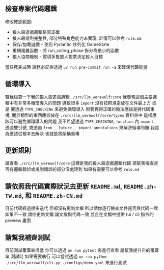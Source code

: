 ## 檢查專案代碼邏輯

修改確認範圍:

- 狼人殺遊戲邏輯是否正確
- 狼人殺規則完整性, 部分特殊角色能力未實現, 詳情可以參考 `rule.md`
- 保存/加載遊戲 - 使用 Pydantic 序列化 GameState
- 重構複雜函數 - 將 run_voting_phase 拆分為更小的函數
- 狼人協商機制 - 實現多隻狼人投票決定殺人目標

當任務完成時 請務必記得透過 `uv run pre-commit run -a` 來確保代碼質量

## 循環導入

幫我檢查一下我的狼人殺遊戲邏輯 `./src/llm_werewolf/core`
我發現這個主要邏輯中有非常多循環導入的問題 導致很多 `import` 沒有按照規定放在文件最上方 或是 要透過 `TYPE_CHECKING` 來避免循環導入
但我覺得正確的做法應該是將代碼重構, 關於類型的東西應該放在 `./src/llm_werewolf/core/types` 資料夾中
這樣應該可以避免循環導入的問題
我不希望透過 `TYPE_CHECKING`, `function` 內 `import`, 透過雙引號, 或透過 `from __future__ import annotations` 來解決循環問題
我認為應該從根本去解決 也就是將架構重構

## 更新規則

請查看 `./src/llm_werewolf/core` 這裡是我的狼人殺遊戲邏輯代碼
請幫我檢查是否有邏輯錯誤或規則錯誤的部分沒處理到
如果有需要可以參考 `rule.md`

## 請依照我代碼實際狀況去更新 `README.md`, `README.zh-TW.md`, 和 `README.zh-CN.md`

目前代碼經過很多迭代 但都沒有更新文檔 所以請你逐行檢查文件是否與代碼一致
如果不一致 請你更新文檔 讓文檔與代碼一致
並且在文檔中提供 tui / cli 指令的 preview 畫面

## 請幫我補齊測試

目前測試覆蓋率很低
你可以透過 `uv run pytest` 來進行查看
請幫我提升它的覆蓋率
測試時 如果需要執行 可以嘗試透過 `uv run python ./src/llm_werewolf/cli.py ./configs/demo.yaml` 來進行測試
